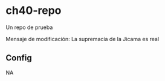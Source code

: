 # ch40-repo
Un repo de prueba

Mensaje de modificación:
La supremacía de la Jicama es real

## Config
NA
